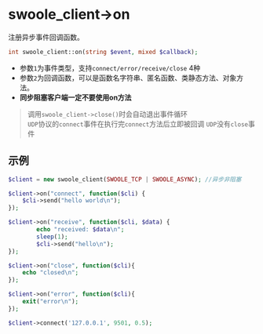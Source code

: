 # swoole_client->on

注册异步事件回调函数。

```php
int swoole_client::on(string $event, mixed $callback);
```
* 参数`1`为事件类型，支持`connect/error/receive/close` 4种
* 参数`2`为回调函数，可以是函数名字符串、匿名函数、类静态方法、对象方法。
* __同步阻塞客户端一定不要使用on方法__

> 调用`swoole_client->close()`时会自动退出事件循环  
> `UDP`协议的`connect`事件在执行完`connect`方法后立即被回调
> `UDP`没有`close`事件

示例
----
```php
$client = new swoole_client(SWOOLE_TCP | SWOOLE_ASYNC); //异步非阻塞

$client->on("connect", function($cli) {
    $cli->send("hello world\n");
});

$client->on("receive", function($cli, $data) {
        echo "received: $data\n";
        sleep(1);
        $cli->send("hello\n");
});

$client->on("close", function($cli){
    echo "closed\n";
});

$client->on("error", function($cli){
    exit("error\n");
});

$client->connect('127.0.0.1', 9501, 0.5);
```
